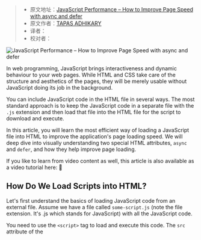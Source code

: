 > -  原文地址：[JavaScript Performance – How to Improve Page Speed with async and defer](https://www.freecodecamp.org/news/javascript-performance-async-defer/)
> -  原文作者：[TAPAS ADHIKARY](https://www.freecodecamp.org/news/author/tapas/)
> -  译者：
> -  校对者：

![JavaScript Performance – How to Improve Page Speed with async and defer](https://www.freecodecamp.org/news/content/images/size/w2000/2023/01/freeCodeCamp-Cover.png)

In web programming, JavaScript brings interactiveness and dynamic behaviour to your web pages. While HTML and CSS take care of the structure and aesthetics of the pages, they will be merely usable without JavaScript doing its job in the background.

You can include JavaScript code in the HTML file in several ways. The most standard approach is to keep the JavaScript code in a separate file with the `.js` extension and then load that file into the HTML file for the script to download and execute.

In this article, you will learn the most efficient way of loading a JavaScript file into HTML to improve the application's page loading speed. We will deep dive into visually understanding two special HTML attributes, `async` and `defer`, and how they help improve page loading.

If you like to learn from video content as well, this article is also available as a video tutorial here: 🙂

## How Do We Load Scripts into HTML?

Let's first understand the basics of loading JavaScript code from an external file. Assume we have a file called `some-script.js` (note the file extension. It's .js which stands for JavaScript) with all the JavaScript code.

You need to use the `<script>` tag to load and execute this code. The `src` attribute of the <script> tag points to the JavaScript file you want to load.

```html
<script src="some-script.js"></script>  
```

Finally, you need to make sure you place the <script> tag either inside the `<head>` tag or at the end of the `<body>` tag of the HTML file.

```html

<html lang="en">
<head>
  <meta charset="UTF-8">
  <meta http-equiv="X-UA-Compatible" content="IE=edge">
  <meta name="viewport" content="width=device-width, initial-scale=1.0">
  <title>Some Title</title>
  <link rel="stylesheet" href="./styles/main.css">

  <script src="some-script.js"></script>  
</head>
<body>

</body>
</html>
```

Specifying the `<script>` tag inside the `<head>` or `<body>` tags has its own consequences. We will learn about them shortly.

## Why Care about Script Loading?

If your app is a tiny one dealing with script files of a few KBs, you will only care a little about the page speed and script loading.

But you may deal with larger scripts written by a 3rd party library or by you in real life. You have to make sure the page loading speed is not degraded because of this.

But hold on! How does the larger script file degrade the page loading speed? Let's understand with the demonstration of a simple app called `The Secret Santa Game`.

### The Secret Santa Game – Page Speed Demo

The `Secret Santa Game` is a simple game that selects a Santa, a Child, and the gift that Santa to give to the child. Every time you click the `Play` button, a new Santa, child, and gift are selected.

![Screen-Recording-2023-01-05-at-5.14.51-PM](https://www.freecodecamp.org/news/content/images/2023/01/Screen-Recording-2023-01-05-at-5.14.51-PM.gif)

The Secret Santa Game

The entry point HTML file creates the structure to show the image of the gift and the names of Santa and the child. It has a button with the text `Play` and a footer where we show a copyright text.

```html
<html lang="en">
<head>
  <meta charset="UTF-8">
  <meta http-equiv="X-UA-Compatible" content="IE=edge">
  <meta name="viewport" content="width=device-width, initial-scale=1.0">
  <title>Secret Santa - V1</title>
  <link rel="stylesheet" href="./styles/main.css">

  <script src="./js/script-1.js"></script>
  <script src="./js/script-2.js"></script>
  <script src="./js/script-3.js"></script>
  
</head>
<body>
  <div class="container">
    <header>
      <h1>Secret Santa Game</h1>
    </header>
    <div class="content">
      <p id="gift-id" class="gift"></p>
      <p style="font-size: 3rem;"> 🎅 
          <strong>Santa</strong>: <span id="santa-id"></span>
      </p>
      <p style="font-size: 3rem;"> 👶 
          <strong>Child</strong>: <span id="child-id"></span>
      </p>
      <button class="play-btn" onclick="init()">Play</button>
    </div>
    <footer id="footer-id"></footer>
  </div>
</body>
</html>
```

Look at the `<head>` section of the HTML file. We load three scripts here.

**script-1.js**: This file contains the JavaScript code responsible for the DOM updates. The `init()` method picks up random participant and gift values to render on the DOM nodes. The same init method is called when clicking the `Play` button.

```js
const gifts = [
  'hoodie',
  'moon-light',
  'perfumes',
  'watch',
  'studio-light'
];

const participants = [
  'Alex',
  'Bob',
  'Carl',
  'Dell',
  'Emle'
];

const getRandomElem = arr => {
  return arr[Math.floor(Math.random()*arr.length)];
}

const init = () => {
  const giftElem = document.getElementById('gift-id');
  const childElem = document.getElementById('child-id');
  const santaElem = document.getElementById('santa-id');

  const child = getRandomElem(participants);
  const santa = getRandomElem(participants.filter(
      elem => elem !== child));
  const gift = getRandomElem(gifts);

  console.log(`${santa} to give ${gift} to ${child}`);

  childElem.innerText = '';
  childElem.innerText = child;
  santaElem.innerText = ''
  santaElem.innerText = santa;

  giftElem.innerHTML = '';
  const img = document.createElement('img');
  img.src = `./gift-images/${gift}.png`;
  img.alt = gift;
  img.width = '300';
  img.height = '300';
  giftElem.appendChild(img);
};

init();
```

**script-2.js**: This JavaScript file contains a smaller amount of code to set a copyright text into the footer element.

```js

const addToFooter = () => {
  const footerElem = document.getElementById('footer-id');
  footerElem.innerText = `CopyRight ${new Date().getFullYear()} @tapasadhikary`;
}

addToFooter();
```

**script-3.js**: The final JavaScript file contains code that doesn't manipulate the DOM but brings additional functionality to the app, like AD blocks, Analytics, Chatbot, and so on.

The bottom line is that we have two scripts that manipulate the DOM, and one is a tiny small one. The third one doesn't manipulate the DOM and brings some independent functionality to the app.

### The issue with loading a JavaScript file in the <head>

So what happens when we load these scripts in the `<head>` section of the HTML file, as we have seen above? Unfortunately, we will not see any values set to the DOM, making the page look incomplete.

Look at the image below that clearly shows the errors of finding the DOM elements as `null` from the `script-1.js` and `script.js`. Also, we do not see the gift image and the names of the participants (Santa and the child).

![image-18](https://www.freecodecamp.org/news/content/images/2023/01/image-18.png)

Error in Rendering

This happens because the DOM was not ready when the scripts were downloaded and executed.

The browser will parse the HTML document from top to bottom. As it encounters the scripts in the `<head>` section, the rest of the DOM element creations will be paused for the scripts to download and execute. Once done, the remaining HTML will be processed to create the DOM elements.

### The dirty fix – move it to the body

So how do we fix this problem? One obvious but not-so-good fix is to move the download and execution of the script to the end of the `<body>` tag. It will ensure that all the DOM elements are constructed and ready before we download and execute the scripts.

Guess what? The app works this time without any errors.

![image-19](https://www.freecodecamp.org/news/content/images/2023/01/image-19.png)

The Dirty Fix Worked

But why is it a dirty fix? The interactiveness and data rendering wait much longer, even after the DOM constructions. Many of our users may not use a high-speed 4G/5G network. A large script will take a long time to download and execute. The downloading time may get so long that the end users may get frustrated and decide to quit using the app.

The below image shows a higher load time when we run the same app with network throttling (3G network simulation) and disabling cache. As you can see, the DOM content was loaded much before the final loading occurred.

![image-20](https://www.freecodecamp.org/news/content/images/2023/01/image-20.png)

Here is a knowledge byte for you. You can use the browser DevTools to simulate how your app may load on a slower network. All our users may not have the 4G/5G network. Please check this tweet for more details.

> With browser Devtools, you can simulate how your app may load in a slower network(All our users may not have 4G/5G)  
>   
> \- You can set a Network Throttling(3G, Custom)  
> \- Disable Browser Case  
> \- Inspect Load time  
>   
> Worth exploring further. [pic.twitter.com/KgvKL6fcUE](https://t.co/KgvKL6fcUE)
> 
> — Tapas Adhikary (@tapasadhikary) [December 23, 2022](https://twitter.com/tapasadhikary/status/1606205278969630720?ref_src=twsrc%5Etfw)

[Follow me on Twitter](https://twitter.com/tapasadhikary) for the daily knowledge bytes like this.

### Let's understand the problem visually

Alright, let's understand these two situations visually now. A picture is worth a thousand words, after all. The image below shows both situations of loading the script files in the `<header>` tag and at the end of the `<body>` tag.

In the first case, we see the building DOM is paused because the scripts were getting downloaded and executed. Once done, the DOM building resumes and completes. So it is evident that, when the browser was executing the scripts, a good portion of DOM elements were not created to set values to them.

In the other case, where we load the scripts at the end of the `<body>` tag, the DOM elements are fully ready. In the end, the browser downloads and executes the scripts.

Everything worked this time because when the script was executed, the DOM was ready to update the content. The total time required for the page to become fully operational is driven by when the scripts download and execution completes at the end.

In both cases, the sequence of the scripts specified matters. The scripts will be downloaded and executed in the same sequence specified in the HTML document.

![flow-1](https://www.freecodecamp.org/news/content/images/2023/01/flow-1.png)

Script in Head vs Body

## What's the `async` Attribute and How Does it Help with Page Loading?

The `async` attribute of the `<script>` tag ensures that other script downloads don't wait for an async script to download and vice versa. The browser also doesn't block the DOM content creation when it encounters the async script. The async scripts gets downloaded in the background and execute once done.

The async scripts execute in the `load-first` order. Even if a smaller async script is specified lower in order in the HTML file, it may execute before all other scripts.

You must be careful when you specify the `async` attribute to a script that performs any DOM manipulation. Let's experience a tricky scenario using our `Secret Santa Game`!

Let's add the `async` attribute to all our scripts without changing their placement order in the `<head>` of the HTML document. Remember, the `script-1.js` and `script-2.js` both manipulate the DOM content, and the `script-2.js` is smaller in size. The `script-3` is another small script which doesn't perform any DOM manipulation.

```js
<script async src="./js/script-1.js"></script>
<script async src="./js/script-2.js"></script>
<script async src="./js/script-3.js"></script>
```

Now when you run the application on a slow network, you can see that the loading sequence of the scripts changed. The `script-2`, which is small in size, gets downloaded first and executes, then the `script-3`, and at last the `script-1`. So, their order in the HTML document doesn't matter here.

![image-21](https://www.freecodecamp.org/news/content/images/2023/01/image-21.png)

That's precisely what happened with our application. The copyright notice below the `Play` button doesn't render. We learn from the error that the `footer` element was not available in DOM for the script to add the desired texts.

![image-22](https://www.freecodecamp.org/news/content/images/2023/01/image-22.png)

Now let's look into the download and execution of the script with the `async` attribute.

As you can see, the browser will not pause while the script gets downloaded. The script starts executing right after it gets downloaded. There is no guarantee that the relevant DOM is loaded into the browser when an async script executes.

![flow-3](https://www.freecodecamp.org/news/content/images/2023/01/flow-3.png)

Introducing the async attribute

The bottom line is not to use the `async` attribute with scripts that manipulate the DOM. Use `async` with scripts external to the application which do not manipulate the DOM. Scripts like libraries, chatbots, analytics tools, and so on are suitable cases where you must consider using the `async` attribute.

## What's the `defer` Attribute and How Does it Help with Page Loading?

The last and most effective way of loading a script is by using the `defer` attribute. The `defer` attribute works mostly like the `async` attribute but has a few key differences.

```js
<script defer src="./js/script-1.js"></script>
<script defer src="./js/script-2.js"></script>
<script defer src="./js/script-3.js"></script>
```

Like `async`, `defer` downloads the script in the background, but it will never interrupt the page rendering while it executes.

Look at the image below, where we have added the download and execution flow of the `defer` attribute.

![flow](https://www.freecodecamp.org/news/content/images/2023/01/flow.png)

Introducing the defer attribute

As you can see, the script with the `defer` attribute downloads parallel to the page document. Still, it executes only after the document is loaded. If there are multiple scripts with the `defer` attributes, they all execute in the sequence before the `DOMContentLoaded` event.

This is the most significant difference with the `async`, where the scripts execute as soon as they load without following any order.

The bottom line is to use the `defer` attribute with scripts that manipulate the DOM. It will improve page loading by downloading the scripts in the background and execute after the DOM is ready.

## Here is a Quick Recap

Let's do a quick recap of things we learned in this article:

-   The best place for the `<script>` tag in an HTML document is inside the `<head>...</head>` tags. However, you may encounter issues in setting DOM content.
-   Placing the `<script>` tag at the end of the `<body>` tag is an ideal way of handling scripts.
-   HTML provides the `async` and `defer` attributes to load the page faster and minimize the larger script loading lag by downloading them in the background.
-   Use `async` for the external scripts that don't perform DOM manipulations. The `async` doesn't guarantee the page rendering interruption when the script executes.
-   Use `defer` for all the scripts that perform DOM manipulations. The scripts with the `defer` attribute execute in sequence at the end of the page load.

## Before We End...

That's all for now. I hope you found this article informative and insightful. All the source code used in this article can be found on [this GitHub repository](https://github.com/atapas/youtube/tree/main/javascript/load-async-defer).

Let's connect.

-   [SUBSCRIBE](https://www.youtube.com/tapasadhikary?sub_confirmation=1) to my YouTube channel if you want to learn JavaScript, ReactJS, Node.js, Git, and all about Web Development in a practical way.
-   [Follow on Twitter](https://twitter.com/tapasadhikary) or [LinkedIn](https://www.linkedin.com/in/tapasadhikary/) if you don't want to miss the daily dose of Web Development and Programming Tips.
-   Check out my Open Source work on [GitHub](https://github.com/atapas).
-   Follow on [Showwcase](https://www.showwcase.com/atapas398) for community-based learning.

See you soon with my next article. Until then, please take care of yourself, and stay happy.